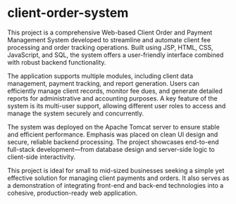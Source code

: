 # client-order-system
This project is a comprehensive Web-based Client Order and Payment Management System developed to streamline and automate client fee processing and order tracking operations. Built using JSP, HTML, CSS, JavaScript, and SQL, the system offers a user-friendly interface combined with robust backend functionality.

The application supports multiple modules, including client data management, payment tracking, and report generation. Users can efficiently manage client records, monitor fee dues, and generate detailed reports for administrative and accounting purposes. A key feature of the system is its multi-user support, allowing different user roles to access and manage the system securely and concurrently.

The system was deployed on the Apache Tomcat server to ensure stable and efficient performance. Emphasis was placed on clean UI design and secure, reliable backend processing. The project showcases end-to-end full-stack development—from database design and server-side logic to client-side interactivity.

This project is ideal for small to mid-sized businesses seeking a simple yet effective solution for managing client payments and orders. It also serves as a demonstration of integrating front-end and back-end technologies into a cohesive, production-ready web application.
